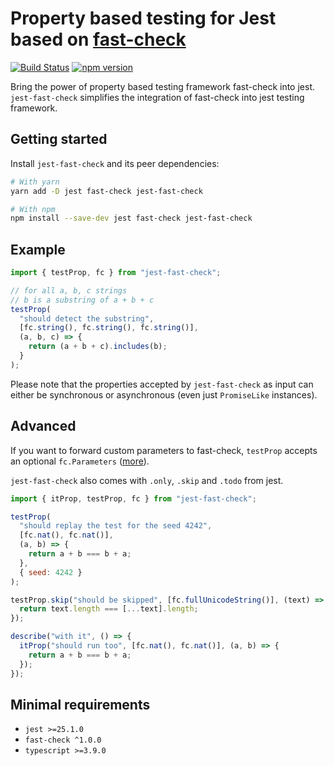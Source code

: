 # Property based testing for Jest based on [fast-check](https://github.com/dubzzz/fast-check/)

[![Build Status](https://travis-ci.com/dubzzz/jest-fast-check.svg?branch=master)](https://travis-ci.com/dubzzz/jest-fast-check)
[![npm version](https://badge.fury.io/js/jest-fast-check.svg)](https://badge.fury.io/js/jest-fast-check)

Bring the power of property based testing framework fast-check into jest.
`jest-fast-check` simplifies the integration of fast-check into jest testing framework.

## Getting started

Install `jest-fast-check` and its peer dependencies:

```bash
# With yarn
yarn add -D jest fast-check jest-fast-check

# With npm
npm install --save-dev jest fast-check jest-fast-check
```

## Example

```javascript
import { testProp, fc } from "jest-fast-check";

// for all a, b, c strings
// b is a substring of a + b + c
testProp(
  "should detect the substring",
  [fc.string(), fc.string(), fc.string()],
  (a, b, c) => {
    return (a + b + c).includes(b);
  }
);
```

Please note that the properties accepted by `jest-fast-check` as input can either be synchronous or asynchronous (even just `PromiseLike` instances).

## Advanced

If you want to forward custom parameters to fast-check, `testProp` accepts an optional `fc.Parameters` ([more](https://github.com/dubzzz/fast-check/blob/master/documentation/1-Guides/Runners.md#runners)).

`jest-fast-check` also comes with `.only`, `.skip` and `.todo` from jest.

```javascript
import { itProp, testProp, fc } from "jest-fast-check";

testProp(
  "should replay the test for the seed 4242",
  [fc.nat(), fc.nat()],
  (a, b) => {
    return a + b === b + a;
  },
  { seed: 4242 }
);

testProp.skip("should be skipped", [fc.fullUnicodeString()], (text) => {
  return text.length === [...text].length;
});

describe("with it", () => {
  itProp("should run too", [fc.nat(), fc.nat()], (a, b) => {
    return a + b === b + a;
  });
});
```

## Minimal requirements

- `jest >=25.1.0`
- `fast-check ^1.0.0`
- `typescript >=3.9.0`
